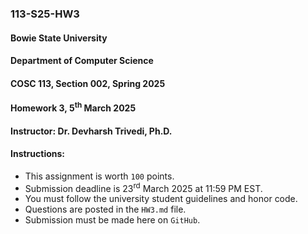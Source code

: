 ### 113-S25-HW3

#### Bowie State University
#### Department of Computer Science
#### COSC 113, Section 002, Spring 2025
#### Homework 3, 5<sup>th</sup> March 2025
#### Instructor: Dr. Devharsh Trivedi, Ph.D.


#### Instructions:
- This assignment is worth ```100``` points.
- Submission deadline is 23<sup>rd</sup> March 2025 at 11:59 PM EST.
- You must follow the university student guidelines and honor code.
- Questions are posted in the ```HW3.md``` file.
- Submission must be made here on ```GitHub```.
